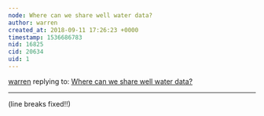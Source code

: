 ```yaml
---
node: Where can we share well water data?
author: warren
created_at: 2018-09-11 17:26:23 +0000
timestamp: 1536686783
nid: 16825
cid: 20634
uid: 1
---
```




[warren](../profile/warren) replying to: [Where can we share well water data?](../notes/stevie/08-01-2018/where-can-we-share-well-water-data)

----
(line breaks fixed!!)